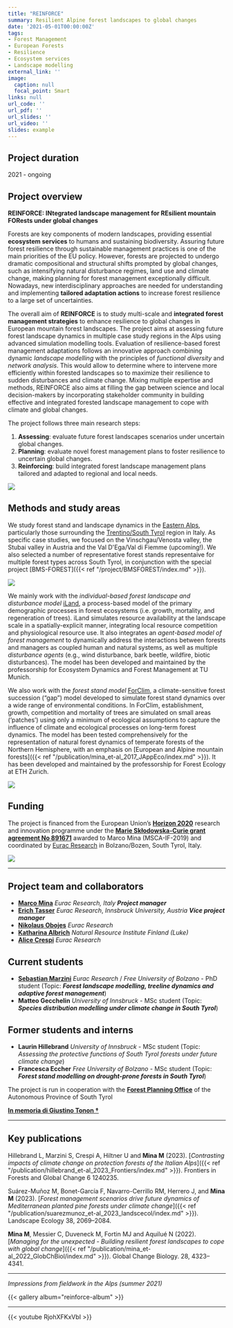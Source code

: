 ```yaml
---
title: "REINFORCE"
summary: Resilient Alpine forest landscapes to global changes
date: '2021-05-01T00:00:00Z'
tags: 
- Forest Management
- European Forests
- Resilience
- Ecosystem services
- Landscape modelling
external_link: ''
image:
  caption: null
  focal_point: Smart
links: null
url_code: ''
url_pdf: ''
url_slides: ''
url_video: ''
slides: example
---
```


## Project duration
2021 - ongoing


## Project overview
**REINFORCE: INtegrated landscape management for REsilient mountain FORests under global changes**

Forests are key components of modern landscapes, providing essential **ecosystem services** to humans and sustaining biodiversity. Assuring future forest resilience through sustainable management practices is one of the main priorities of the EU policy. However, forests are projected to undergo dramatic compositional and structural shifts prompted by global changes, such as intensifying natural disturbance regimes, land use and climate change, making planning for forest management exceptionally difficult. Nowadays, new interdisciplinary approaches are needed for understanding and implementing **tailored adaptation actions** to increase forest resilience to a large set of uncertainties. 

The overall aim of **REINFORCE** is to study multi-scale and **integrated forest management strategies** to enhance resilience to global changes in European mountain forest landscapes. The project aims at assessing future forest landscape dynamics in multiple case study regions in the Alps using advanced simulation modelling tools. Evaluation of resilience-based forest management adaptations follows an innovative approach combining dynamic *landscape modelling* with the principles of *functional diversity* and *network analysis*. This would allow to determine where to intervene more efficiently within forested landscapes so to maximize their resilience to sudden disturbances and climate change. Mixing multiple expertise and methods, REINFORCE also aims at filling the gap between science and local decision-makers by incorporating stakeholder community in building effective and integrated forested landscape management to cope with climate and global changes.

The project follows three main research steps:
 1. **Assessing**: evaluate future forest landscapes scenarios under uncertain global changes. 
 2. **Planning**: evaluate novel forest management plans to foster resilience to uncertain global changes. 
 3. **Reinforcing**: build integrated forest landscape management plans tailored and adapted to regional and local needs. 

![](/img/reinforce_flow.png)
 

## Methods and study areas

We study forest stand and landscape dynamics in the [Eastern Alps](https://en.wikipedia.org/wiki/Eastern_Alps), particularly those surrounding the [Trentino/South Tyrol](https://en.wikipedia.org/wiki/Trentino-Alto_Adige/S%C3%BCdtirol) region in Italy. As specific case studies, we focused on the Vinschgau/Venosta valley, the Stubai valley in Austria and the Val D'Ega/Val di Fiemme (upcoming!). We also selected a number of representative forest stands representaive for multiple forest types across South Tyrol, in conjunction with the special project [BMS-FOREST]({{< ref "/project/BMSFOREST/index.md" >}}). 

![](/img/reinforce_areas.png)

We mainly work with the *individual-based forest landscape and disturbance model* [iLand](https://iland-model.org/startpage), a process-based model of the primary demographic processes in forest ecosystems (i.e. growth, mortality, and regeneration of trees). iLand simulates resource availability at the landscape scale in a spatially-explicit manner, integrating local resource competition and physiological resource use. It also integrates an *agent-based model of forest management* to dynamically address the interactions between forests and managers as coupled human and natural systems, as well as multiple *disturbance agents* (e.g., wind disturbance, bark beetle, wildfire, biotic disturbances). The model has been developed and maintained by the professorship for Ecosystem Dynamics and Forest Management at TU Munich.

We also work with the *forest stand model* [ForClim](https://ites-fe.ethz.ch/openaccess/products/forclim), a climate-sensitive forest succession (“gap”) model developed to simulate forest stand dynamics over a wide range of environmental conditions. In ForClim, establishment, growth, competition and mortality of trees are simulated on small areas (‘patches’) using only a minimum of ecological assumptions to capture the influence of climate and ecological processes on long-term forest dynamics. The model has been tested comprehensively for the representation of natural forest dynamics of temperate forests of the Northern Hemisphere, with an emphasis on [European and Alpine mountain forests]({{< ref "/publication/mina_et-al_2017_JAppEco/index.md" >}}). It has been developed and maintained by the professorship for Forest Ecology at ETH Zurich.

![](/img/reinforce_models.png)



## Funding

The project is financed from the European Union’s [**Horizon 2020**](https://ec.europa.eu/programmes/horizon2020/) research and innovation programme under the [**Marie Skłodowska-Curie grant agreement No 891671**](https://cordis.europa.eu/project/id/891671) awarded to Marco Mina (MSCA-IF-2019) and coordinated by [Eurac Research](https://www.eurac.edu/en/pages/default.aspx) in Bolzano/Bozen, South Tyrol, Italy. 

![](/img/reinforce_funding.png)

-----------------------------

## Project team and collaborators

 - [**Marco Mina**](https://www.eurac.edu/en/people/marco-mina?institute=institute-for-alpine-environment) _Eurac Research, Italy_ ***Project manager***
 - [**Erich Tasser**](https://www.eurac.edu/en/people/erich-ignaz-tasser) _Eurac Research_, _Innsbruck University, Austria_ ***Vice project manager***
 - [**Nikolaus Obojes**](https://www.eurac.edu/en/people/nikolaus-obojes) _Eurac Research_
 - [**Katharina Albrich**](https://www.luke.fi/en/henkilosto/katharina-albrich/) _Natural Resource Institute Finland (Luke)_
 - [**Alice Crespi**](https://www.eurac.edu/it/people/alice-crespi) _Eurac Research_
 
## Current students
 - [**Sebastian Marzini**](https://www.eurac.edu/en/people/sebastian-marzini) _Eurac Research_ / _Free University of Bolzano_ - PhD student (Topic: ***Forest landscape modelling, treeline dynamics and adaptive forest management***)
 - **Matteo Gecchelin** _University of Innsbruck_ - MSc student (Topic: ***Species distribution modelling under climate change in South Tyrol***)


## Former students and interns
 - **Laurin Hillebrand**  _University of Innsbruck_ - MSc student (Topic: _Assessing the protective functions of South Tyrol forests under future climate change_)
 - **Francesca Eccher** _Free University of Bolzano_ - MSc student (Topic: ***Forest stand modelling on drought-prone forests in South Tyrol***)

  
The project is run in cooperation with the [**Forest Planning Office**](https://www.provincia.bz.it/it/contatti.asp?orga_orgaid=970) of the Autonomous Province of South Tyrol 

[**In memoria di Giustino Tonon †**](https://sisef.org/2021/07/08/in-memoria-di-giustino-tonon/)

<!---   ![](/img/southtyrol.png)  -->

-----------------------------
## Key publications

Hillebrand L, Marzini S, Crespi A, Hiltner U and **Mina M** (2023). [*Contrasting impacts of climate change on protection forests of the Italian Alps*]({{< ref "/publication/hillebrand_et-al_2023_Frontiers/index.md" >}}). Frontiers in Forests and Global Change 6 1240235. 

Suárez-Muñoz M, Bonet-García F, Navarro-Cerrillo RM, Herrero J, and **Mina M** (2023). [*Forest management scenarios drive future dynamics of Mediterranean planted pine forests under climate change*]({{< ref "/publication/suarezmunoz_et-al_2023_landscecol/index.md" >}}). Landscape Ecology 38, 2069–2084. 

**Mina M**, Messier C, Duveneck M, Fortin MJ and Aquilué N (2022). [*Managing for the unexpected - Building resilient forest landscapes to cope with global change*]({{< ref "/publication/mina_et-al_2022_GlobChBiol/index.md" >}}). Global Change Biology. 28, 4323– 4341. 


-----------------------------
*Impressions from fieldwork in the Alps (summer 2021)*

{{< gallery album="reinforce-album" >}}

-----------------------------
{{< youtube RjohXFKxVbI >}}
